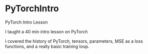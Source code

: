 # PyTorchIntro
PyTorch Intro Lesson 

I taught a 40 min intro lesson on PyTorch

I covered the history of PyTorch, tensors, parameters, MSE as a loss functions, and a really basic training loop. 

